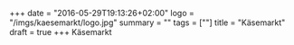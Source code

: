 +++
date = "2016-05-29T19:13:26+02:00"
logo = "/imgs/kaesemarkt/logo.jpg"
summary = ""
tags = [""]
title = "Käsemarkt"
draft = true
+++
Käsemarkt
